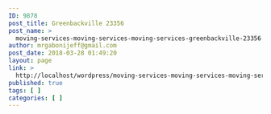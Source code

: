 ```yaml
---
ID: 9878
post_title: Greenbackville 23356
post_name: >
  moving-services-moving-services-moving-services-greenbackville-23356
author: mrgabonijeff@gmail.com
post_date: 2018-03-28 01:49:20
layout: page
link: >
  http://localhost/wordpress/moving-services-moving-services-moving-services-greenbackville-23356/
published: true
tags: [ ]
categories: [ ]
---
```

